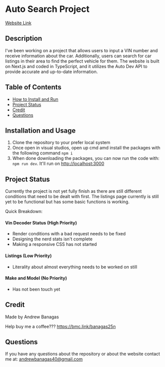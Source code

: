 # Auto Search Project

<a href="https://auto-search-tau.vercel.app/">
Website Link
</a>

## Description

I've been working on a project that allows users to input a VIN number and receive information about the car. Additionally, users can search for car listings in their area to find the perfect vehicle for them. The website is built on Next.js and coded in TypeScript, and it utilizes the Auto Dev API to provide accurate and up-to-date information.

## Table of Contents

- [How to Install and Run](#Installation-and-Usage)
- [Project Status](#Project-Status)
- [Credit](#Credit)
- [Questions](#Questions)

## Installation and Usage

1. Clone the repository to your prefer local system
2. Once open in visual studios, open up cmd amd install the packages with the following command
   `npm i`
3. When done downloading the packages, you can now run the code with: `npm run dev`. It'll run on [http://localhost:3000](http://localhost:3000)

## Project Status

Currently the project is not yet fully finish as there are still different conditions that need to be dealt with first. The listings page currently is still yet to be functional but has some basic functions is working.

Quick Breakdown:

#### Vin Decoder Status (High Priority)

- Render conditions with a bad request needs to be fixed
- Designing the nerd stats isn't complete
- Making a responsive CSS has not started

#### Listings (Low Priority)

- Literality about almost everything needs to be worked on still

#### Make and Model (No Priority)

- Has not been touch yet

## Credit

Made by Andrew Banagas

Help buy me a coffee???
https://bmc.link/banagas25n

## Questions

If you have any questions about the repository or about the website contact me at: andrewbanagas40@gmail.com
